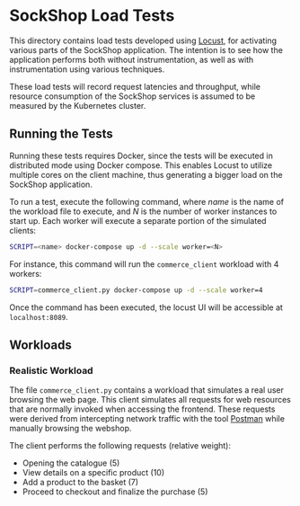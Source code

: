 # SockShop Load Tests
This directory contains load tests developed using [Locust](https://locust.io/), for activating various parts of the SockShop application. The intention is to see how the application performs both without instrumentation, as well as with instrumentation using various techniques.

These load tests will record request latencies and throughput, while resource consumption of the SockShop services is assumed to be measured by the Kubernetes cluster.

## Running the Tests
Running these tests requires Docker, since the tests will be executed in distributed mode using Docker compose. This enables Locust to utilize multiple cores on the client machine, thus generating a bigger load on the SockShop application.

To run a test, execute the following command, where _name_ is the name of the workload file to execute, and _N_ is the number of worker instances to start up. Each worker will execute a separate portion of the simulated clients:

```bash
SCRIPT=<name> docker-compose up -d --scale worker=<N>
```

For instance, this command will run the `commerce_client` workload with 4 workers:

```bash
SCRIPT=commerce_client.py docker-compose up -d --scale worker=4
```

Once the command has been executed, the locust UI will be accessible at `localhost:8089`.

## Workloads
### Realistic Workload
The file `commerce_client.py` contains a workload that simulates a real user browsing the web page. This client simulates all requests for web resources that are normally invoked when accessing the frontend. These requests were derived from intercepting network traffic with the tool [Postman](https://www.postman.com/) while manually browsing the webshop.

The client performs the following requests (relative weight):
- Opening the catalogue (5)
- View details on a specific product (10)
- Add a product to the basket (7)
- Proceed to checkout and finalize the purchase (5)
